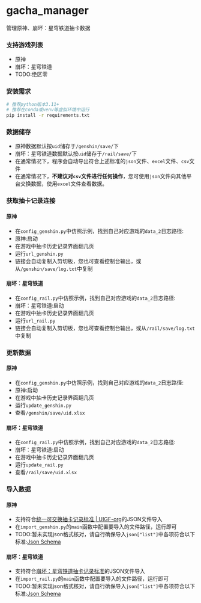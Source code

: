 # gacha_manager
管理原神、崩坏：星穹铁道抽卡数据

### 支持游戏列表
- 原神
- 崩坏：星穹铁道
- TODO:绝区零

### 安装需求

```bash
# 推荐python版本3.11+
# 推荐在conda或venv等虚拟环境中运行
pip install -r requirements.txt
```

### 数据储存

- 原神数据默认按`uid`储存于`/genshin/save/`下
- 崩坏：星穹铁道数据默认按`uid`储存于`/rail/save/`下
- 在通常情况下，程序会自动导出符合上述标准的`json`文件、`excel`文件、`csv`文件
- 在通常情况下，**不建议对`csv`文件进行任何操作**，您可使用`json`文件向其他平台交换数据，使用`excel`文件查看数据。

### 获取抽卡记录连接

#### 原神

- 在`config_genshin.py`中仿照示例，找到自己对应游戏的`data_2`日志路径:
- 原神:启动
- 在游戏中抽卡历史记录界面翻几页
- 运行`url_genshin.py`
- 链接会自动复制入剪切板，您也可查看控制台输出，或从`/genshin/save/log.txt`中复制

#### 崩坏：星穹铁道

- 在`config_rail.py`中仿照示例，找到自己对应游戏的`data_2`日志路径:
- 崩坏：星穹铁道:启动
- 在游戏中抽卡历史记录界面翻几页
- 运行`url_rail.py`
- 链接会自动复制入剪切板，您也可查看控制台输出，或从`/rail/save/log.txt`中复制

### 更新数据

#### 原神

- 在`config_genshin.py`中仿照示例，找到自己对应游戏的`data_2`日志路径:
- 原神:启动
- 在游戏中抽卡历史记录界面翻几页
- 运行`update_genshin.py`
- 查看`/genshin/save/uid.xlsx`

#### 崩坏：星穹铁道

- 在`config_rail.py`中仿照示例，找到自己对应游戏的`data_2`日志路径:
- 崩坏：星穹铁道:启动
- 在游戏中抽卡历史记录界面翻几页
- 运行`update_rail.py`
- 查看`/rail/save/uid.xlsx`

### 导入数据

#### 原神

- 支持符合[统一可交换抽卡记录标准 | UIGF-org](https://uigf.org/zh/standards/UIGF.html)的JSON文件导入
- 在`import_genshin.py`的`main`函数中配置要导入的文件路径，运行即可
- TODO:暂未实现json格式核对，请自行确保导入`json["list"]`中各项符合以下标准:[Json Schema](https://uigf.org/zh/standards/UIGF.html#json-schema)

#### 崩坏：星穹铁道

- 支持符合[崩坏：星穹铁道抽卡记录标准](https://uigf.org/zh/standards/SRGF.html)的JSON文件导入
- 在`import_rail.py`的`main`函数中配置要导入的文件路径，运行即可
- TODO:暂未实现json格式核对，请自行确保导入`json["list"]`中各项符合以下标准:[Json Schema](https://uigf.org/zh/standards/SRGF.html#json-schema)
